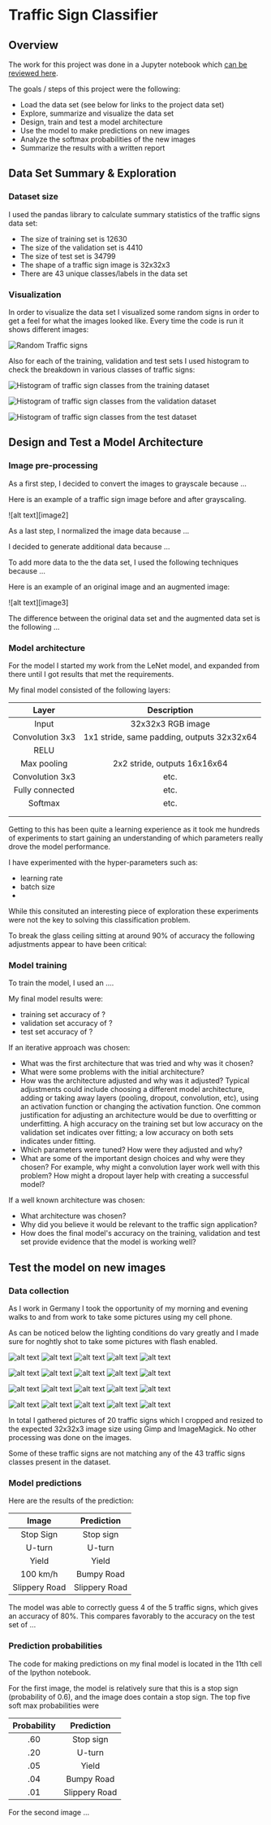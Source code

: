 # Traffic Sign Classifier

## Overview

The work for this project was done in a Jupyter notebook which
[can be reviewed here](https://github.com/laurentgauthier/p-traffic-signs/blob/master/Traffic_Sign_Classifier.ipynb).

The goals / steps of this project were the following:

* Load the data set (see below for links to the project data set)
* Explore, summarize and visualize the data set
* Design, train and test a model architecture
* Use the model to make predictions on new images
* Analyze the softmax probabilities of the new images
* Summarize the results with a written report

[//]: # (Image References)

[sign01]: ./personal-photos/traffic-sign-01.png "Traffic Sign 01"
[sign02]: ./personal-photos/traffic-sign-02.png "Traffic Sign 02"
[sign03]: ./personal-photos/traffic-sign-03.png "Traffic Sign 03"
[sign04]: ./personal-photos/traffic-sign-04.png "Traffic Sign 04"
[sign05]: ./personal-photos/traffic-sign-05.png "Traffic Sign 05"
[sign06]: ./personal-photos/traffic-sign-06.png "Traffic Sign 06"
[sign07]: ./personal-photos/traffic-sign-07.png "Traffic Sign 07"
[sign08]: ./personal-photos/traffic-sign-08.png "Traffic Sign 08"
[sign09]: ./personal-photos/traffic-sign-09.png "Traffic Sign 09"
[sign10]: ./personal-photos/traffic-sign-10.png "Traffic Sign 10"
[sign11]: ./personal-photos/traffic-sign-11.png "Traffic Sign 11"
[sign12]: ./personal-photos/traffic-sign-12.png "Traffic Sign 12"
[sign13]: ./personal-photos/traffic-sign-13.png "Traffic Sign 13"
[sign14]: ./personal-photos/traffic-sign-14.png "Traffic Sign 14"
[sign15]: ./personal-photos/traffic-sign-15.png "Traffic Sign 15"
[sign16]: ./personal-photos/traffic-sign-16.png "Traffic Sign 16"
[sign17]: ./personal-photos/traffic-sign-17.png "Traffic Sign 17"
[sign18]: ./personal-photos/traffic-sign-18.png "Traffic Sign 18"
[sign19]: ./personal-photos/traffic-sign-19.png "Traffic Sign 19"
[sign20]: ./personal-photos/traffic-sign-20.png "Traffic Sign 20"

[image01]: ./images/random-traffic-signs.png         "Random traffic signs"
[image02]: ./images/training-classes-histogram.png   "Histogram of traffic sign classes from the training dataset"
[image03]: ./images/validation-classes-histogram.png "Histogram of traffic sign classes from the validation dataset"
[image04]: ./images/test-classes-histogram.png       "Histogram of traffic sign classes from the test dataset"

## Data Set Summary & Exploration

### Dataset size

I used the pandas library to calculate summary statistics of the traffic
signs data set:

* The size of training set is 12630
* The size of the validation set is 4410
* The size of test set is 34799
* The shape of a traffic sign image is 32x32x3
* There are 43 unique classes/labels in the data set

### Visualization

In order to visualize the data set I visualized some random signs in order to get
a feel for what the images looked like. Every time the code is run it shows
different images:

![Random Traffic signs][image01]

Also for each of the training, validation and test sets I used histogram to check
the breakdown in various classes of traffic signs:

![Histogram of traffic sign classes from the training dataset][image02]

![Histogram of traffic sign classes from the validation dataset][image03]

![Histogram of traffic sign classes from the test dataset][image04]

## Design and Test a Model Architecture

### Image pre-processing

As a first step, I decided to convert the images to grayscale because ...

Here is an example of a traffic sign image before and after grayscaling.

![alt text][image2]

As a last step, I normalized the image data because ...

I decided to generate additional data because ... 

To add more data to the the data set, I used the following techniques because ... 

Here is an example of an original image and an augmented image:

![alt text][image3]

The difference between the original data set and the augmented data set is the following ... 


### Model architecture

For the model I started my work from the LeNet model, and expanded from there
until I got results that met the requirements.

My final model consisted of the following layers:

| Layer                 |     Description                               |
|:---------------------:|:---------------------------------------------:|
| Input                 | 32x32x3 RGB image                             |
| Convolution 3x3       | 1x1 stride, same padding, outputs 32x32x64    |
| RELU                  |                                               |
| Max pooling           | 2x2 stride,  outputs 16x16x64                 |
| Convolution 3x3       | etc.                                          |
| Fully connected       | etc.                                          |
| Softmax               | etc.                                          |
|                       |                                               |
|                       |                                               |

Getting to this has been quite a learning experience as it took me
hundreds of experiments to start gaining an understanding of which
parameters really drove the model performance.

I have experimented with the hyper-parameters such as:

* learning rate
* batch size
* 

While this consituted an interesting piece of exploration these experiments
were not the key to solving this classification problem.

To break the glass ceiling sitting at around 90% of accuracy the following
adjustments appear to have been critical:


### Model training

To train the model, I used an ....

My final model results were:
* training set accuracy of ?
* validation set accuracy of ? 
* test set accuracy of ?

If an iterative approach was chosen:
* What was the first architecture that was tried and why was it chosen?
* What were some problems with the initial architecture?
* How was the architecture adjusted and why was it adjusted? Typical adjustments could include choosing a different model architecture, adding or taking away layers (pooling, dropout, convolution, etc), using an activation function or changing the activation function. One common justification for adjusting an architecture would be due to overfitting or underfitting. A high accuracy on the training set but low accuracy on the validation set indicates over fitting; a low accuracy on both sets indicates under fitting.
* Which parameters were tuned? How were they adjusted and why?
* What are some of the important design choices and why were they chosen? For example, why might a convolution layer work well with this problem? How might a dropout layer help with creating a successful model?

If a well known architecture was chosen:
* What architecture was chosen?
* Why did you believe it would be relevant to the traffic sign application?
* How does the final model's accuracy on the training, validation and test set provide evidence that the model is working well?
 

## Test the model on new images

### Data collection

As I work in Germany I took the opportunity of my morning and evening walks to and from work to
take some pictures using my cell phone.

As can be noticed below the lighting conditions do vary greatly and I made sure for noghtly shot
to take some pictures with flash enabled.

![alt text][sign01] ![alt text][sign02] ![alt text][sign03] ![alt text][sign04] ![alt text][sign05] 

![alt text][sign06] ![alt text][sign07] ![alt text][sign08] ![alt text][sign09] ![alt text][sign10] 

![alt text][sign11] ![alt text][sign12] ![alt text][sign13] ![alt text][sign14] ![alt text][sign15] 

![alt text][sign16] ![alt text][sign17] ![alt text][sign18] ![alt text][sign19] ![alt text][sign20] 

In total I gathered pictures of 20 traffic signs which I cropped and resized to the expected 32x32x3
image size using Gimp and ImageMagick. No other processing was done on the images.

Some of these traffic signs are not matching any of the 43 traffic signs classes present in the dataset.

### Model predictions

Here are the results of the prediction:

| Image                 | Prediction                                    |
|:---------------------:|:---------------------------------------------:|
| Stop Sign             | Stop sign                                     |
| U-turn                | U-turn                                        |
| Yield                 | Yield                                         |
| 100 km/h              | Bumpy Road                                    |
| Slippery Road         | Slippery Road                                 |

The model was able to correctly guess 4 of the 5 traffic signs, which gives an accuracy of 80%. This compares favorably to the accuracy on the test set of ...

### Prediction probabilities

The code for making predictions on my final model is located in the 11th cell of the Ipython notebook.

For the first image, the model is relatively sure that this is a stop sign (probability of 0.6), and the image does contain a stop sign. The top five soft max probabilities were

| Probability           |     Prediction                                |
|:---------------------:|:---------------------------------------------:|
| .60                   | Stop sign                                     |
| .20                   | U-turn                                        |
| .05                   | Yield                                         |
| .04                   | Bumpy Road                                    |
| .01                   | Slippery Road                                 |

For the second image ... 

